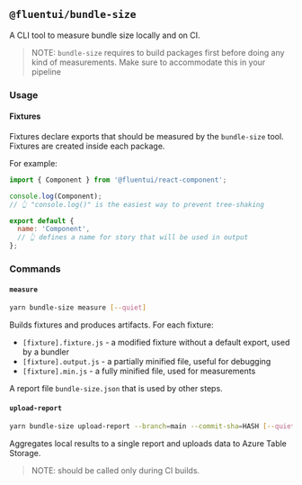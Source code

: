 ## `@fluentui/bundle-size`

A CLI tool to measure bundle size locally and on CI.

> NOTE: `bundle-size` requires to build packages first before doing any kind of measurements. Make sure to accommodate this in your pipeline

### Usage

#### Fixtures

Fixtures declare exports that should be measured by the `bundle-size` tool. Fixtures are created inside each package.

For example:

```js
import { Component } from '@fluentui/react-component';

console.log(Component);
// 👆 "console.log()" is the easiest way to prevent tree-shaking

export default {
  name: 'Component',
  // 👆 defines a name for story that will be used in output
};
```

### Commands

#### `measure`

```sh
yarn bundle-size measure [--quiet]
```

Builds fixtures and produces artifacts. For each fixture:

- `[fixture].fixture.js` - a modified fixture without a default export, used by a bundler
- `[fixture].output.js` - a partially minified file, useful for debugging
- `[fixture].min.js` - a fully minified file, used for measurements

A report file `bundle-size.json` that is used by other steps.

#### `upload-report`

```sh
yarn bundle-size upload-report --branch=main --commit-sha=HASH [--quiet]
```

Aggregates local results to a single report and uploads data to Azure Table Storage.

> NOTE: should be called only during CI builds.
